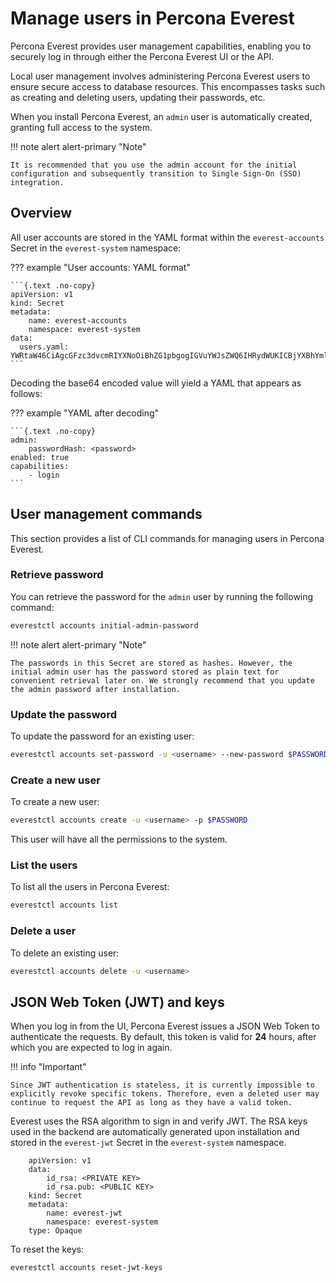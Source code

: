 # Manage users in Percona Everest

Percona Everest provides user management capabilities, enabling you to securely log in through either the Percona Everest UI or the API.

Local user management involves administering Percona Everest users to ensure secure access to database resources. This encompasses tasks such as creating and deleting users, updating their passwords, etc.

When you install Percona Everest, an `admin` user is automatically created, granting full access to the system.

!!! note alert alert-primary "Note"

    It is recommended that you use the admin account for the initial configuration and subsequently transition to Single Sign-On (SSO) integration.


## Overview

All user accounts are stored in the YAML format within the `everest-accounts` Secret in the `everest-system` namespace:

??? example "User accounts: YAML format"
        
    ```{.text .no-copy}
    apiVersion: v1
    kind: Secret
    metadata:
        name: everest-accounts
        namespace: everest-system
    data:                    
      users.yaml: YWRtaW46CiAgcGFzc3dvcmRIYXNoOiBhZG1pbgogIGVuYWJsZWQ6IHRydWUKICBjYXBhYmlsaXRpZXM6CiAgICAtIGxvZ2lu
    ```

Decoding the base64 encoded value will yield a YAML that appears as follows:


??? example "YAML after decoding"

    ```{.text .no-copy}
    admin:
        passwordHash: <password>
    enabled: true
    capabilities:
        - login
    ```

## User management commands

This section provides a list of CLI commands for managing users in Percona Everest.

### Retrieve password

You can retrieve the password for the `admin` user by running the following command:

```sh
everestctl accounts initial-admin-password
```

!!! note alert alert-primary "Note"

    The passwords in this Secret are stored as hashes. However, the initial admin user has the password stored as plain text for convenient retrieval later on. We strongly recommend that you update the admin password after installation.



### Update the password

To update the password for an existing user:

```sh
everestctl accounts set-password -u <username> --new-password $PASSWORD
```

### Create a new user

To create a new user:

```sh
everestctl accounts create -u <username> -p $PASSWORD
```

This user will have all the permissions to the system.

### List the users

To list all the users in Percona Everest:

```sh
everestctl accounts list
```

### Delete a user

To delete an existing user:

```sh
everestctl accounts delete -u <username>
```


## JSON Web Token (JWT) and keys

When you log in from the UI, Percona Everest issues a JSON Web Token to authenticate the requests. By default, this token is valid for **24** hours, after which you are expected to log in again.


!!! info "Important"

    Since JWT authentication is stateless, it is currently impossible to explicitly revoke specific tokens. Therefore, even a deleted user may continue to request the API as long as they have a valid token.


Everest uses the RSA algorithm to sign in and verify JWT. The RSA keys used in  the backend are automatically generated upon installation and stored in the `everest-jwt` Secret in the `everest-system` namespace.

        apiVersion: v1
        data:
            id_rsa: <PRIVATE KEY>
            id_rsa.pub: <PUBLIC KEY>
        kind: Secret
        metadata:
            name: everest-jwt
            namespace: everest-system
        type: Opaque


To reset the keys:
    
    everestctl accounts reset-jwt-keys
    







